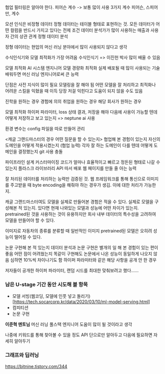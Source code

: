 협업 필터링은 알아야 한다.
피어슨 계수 -> 보통 많이 사용
3가지 계수
피어슨, 스피어만,  계수

모션 인식은 비정형 데이터
정형 데이터는 테이블 형태로 표현하는 것.
모든 데이터가 어떤 컬럼을 반드시 가지고 있다는 전제 조건
데이터 분석가가 많이 사용하는 매출과 사용자 간의 상관 관계
정형 데이터 분석

정형 데이터는 현업의 머신 러닝 분야에서 많이 사용되지 않다고 생각

수식인식기와 모델 최적화가 가장 어려움
수식인식기 => 이진헌 박사
많이 배울 수 있음

모델 최적화
AI 시스템 엔지니어
모델 경량화 최적화 실제 배포될 때 많이 사용되는 기술
배워두면 머신 러닝 엔지니어로써 큰 능력

단점은 사전 지식이 많이 필요
모델링을 잘 해야 됨
어떤 모델을 잘 처리하고 최적화나 어려운 스킬을 익혔을 때 이득
당장 저걸 익힌다고 도움이 되지 않을 수도 있음

진학을 원하는 경우
경험에 의의
취업을 원하는 경우
해당 회사가 원하는 경우

모델 최적화
하이퍼 파라미터, loss 상태 결과, 저장을 해야 다음에 사용이 가능할 텐데 어떻게 저장하고 보고 있는지
=> neptune ai 사용

환경 변수는 config 파일을 따로 만들어 관리

<캐글 그랜드마스터의 경우 어떤 질문을 할 수 있는지>
협업해 본 경험이 있는지
자신의 도메인을 어떻게 적용시켰는지 (협업 능력)
각자 잘 하는 도메인이 다를 텐데 어떻게 도메인을 결정했는지
git 사용 충돌

파이프라인 설계
커스터마이징
코드가 얼마나 효율적이고 빠르고 정돈된 형태로 나갈 수 있는지
플라스크 라이브러리
API 따서 배포
웹 페이지를 만들 줄 아는 능력

잘 처리된 데이터를 처리하는 능력만 검증된 것.
웹 프레임워크를 통해 통신으로 이미지를 주고받을 때 byte encoding을 해줘야 하는 경우가 생김. 이에 대한 처리가 가능한지.

캐글 그랜드마스터여도 모델을 실제로 만들어본 경험은 적을 수 있다.
실제로 모델을 구성해본 적 있는지.
있다면 현재 나와있는 모델과 성능에 어떤 차이가 있는지.
pretrained된 것을 사용하는 것이 유용하지만 회사 내부 데이터의 특수성을 고려하여 모델을 만들어야 할 수 있다.

이미지로 자동차의 종류를 분류할 때 일반적인 이미지 pretrained된 모델은 오히려 성능이 떨어질 수 있다.

논문 구현해 본 적 있는지
데이터 분석과 논문 구현은 별개의 일
해 본 경험이 있는 편이 좋음
어떤 점이 어려웠는지
똑같이 구현해도 논문에서 나온 성능이 동일하게 나오지 않음
심하면 10%씩 차이나기도 함
하이퍼 파라미터와 같은 해당 사항을 공개 안 한 경우

저자들이 공개한 하이퍼 파라미터, 랜덤 시드를 최대한 맞춰보려고 했다......

### 남은 U-stage 기간 동안 시도해 볼 항목
- 모델 서빙(웹코딩, 모델에 인풋 넣고 돌리기)[https://tech.socarcorp.kr/data/2020/03/10/ml-model-serving.html]
- 컴피티션
- 논문 구현


**이준혁 멘토님**
머신 러닝 풀스택 엔지니어
도움이 많이 될 것이라고 생각

나중에 키워드를 통해 찾아볼 수 있을 정도
API 단으로만 알아두고 다음에 필요하면 자세히 알아두기

### 그래프와 딥러닝
https://bitnine.tistory.com/344
